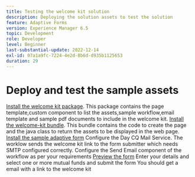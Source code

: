 ```yaml
---
title: Testing the welcome kit solution
description: Deploying the solution assets to test the solution
feature: Adaptive Forms
version: Experience Manager 6.5
topic: Development
role: Developer
level: Beginner
last-substantial-update: 2022-12-14
exl-id: 07a1a9fc-7224-4e2d-8b6d-d935b1125653
duration: 29
---
```

# Deploy and test the sample assets

[Install the welcome kit package](assets/welcomekit.zip). This package contains the page template,custom component to list the assets,sample workflow,email template and sample pdf documents to include in the welcome kit.
[Install the welcome-kit bundle](assets/welcomekit.core-1.0.0-SNAPSHOT.jar). This bundle contains the code to create the page and the java class to return the assets to be displayed in the web page.
[Install the sample adaptive form](assets/account-openeing-form.zip)
Configure the Day CQ Mail Service. The worklow sends the welcome kit link to the form submitter which needs SMTP configured correctly.
Configure the Send Email component of the workflow as per your requirements
[Preview the form](http://localhost:4502/content/dam/formsanddocuments/co-operators/accountopeningform/jcr:content?wcmmode=disabled)
Enter your details and select one or more mutual funds and submit the form
You should get a email with a link to the welcome kit
